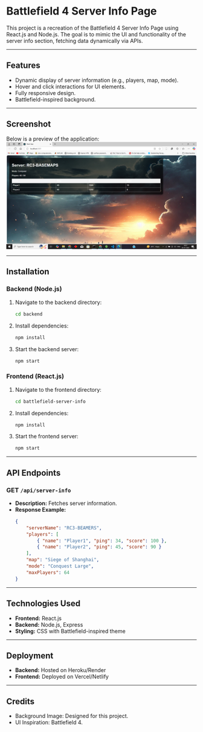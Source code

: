 
# Battlefield 4 Server Info Page

This project is a recreation of the Battlefield 4 Server Info Page using React.js and Node.js. The goal is to mimic the UI and functionality of the server info section, fetching data dynamically via APIs.

---

## Features
- Dynamic display of server information (e.g., players, map, mode).
- Hover and click interactions for UI elements.
- Fully responsive design.
- Battlefield-inspired background.

---

## Screenshot

Below is a preview of the application:
<img src="src/Screenshot (197).png" alt="Server Info Table View" width="600">

---

## Installation

### Backend (Node.js)
1. Navigate to the backend directory:
   ```bash
   cd backend
   ```
2. Install dependencies:
   ```bash
   npm install
   ```
3. Start the backend server:
   ```bash
   npm start
   ```

### Frontend (React.js)
1. Navigate to the frontend directory:
   ```bash
   cd battlefield-server-info
   ```
2. Install dependencies:
   ```bash
   npm install
   ```
3. Start the frontend server:
   ```bash
   npm start
   ```

---

## API Endpoints

### GET `/api/server-info`
- **Description:** Fetches server information.
- **Response Example:**
   ```json
   {
       "serverName": "RC3-BEAMERS",
       "players": [
           { "name": "Player1", "ping": 34, "score": 100 },
           { "name": "Player2", "ping": 45, "score": 90 }
       ],
       "map": "Siege of Shanghai",
       "mode": "Conquest Large",
       "maxPlayers": 64
   }
   ```

---

## Technologies Used
- **Frontend:** React.js
- **Backend:** Node.js, Express
- **Styling:** CSS with Battlefield-inspired theme

---

## Deployment
- **Backend:** Hosted on Heroku/Render
- **Frontend:** Deployed on Vercel/Netlify

---

## Credits
- Background Image: Designed for this project.
- UI Inspiration: Battlefield 4.
